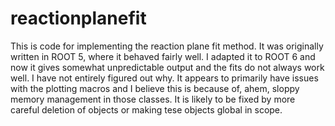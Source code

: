 # reactionplanefit
This is code for implementing the reaction plane fit method.  It was originally written in ROOT 5, where it behaved fairly well.  I adapted it to ROOT 6 and now it gives somewhat unpredictable output and the fits do not always work well.  I have not entirely figured out why.  It appears to primarily have issues with the plotting macros and I believe this is because of, ahem, sloppy memory management in those classes.  It is likely to be fixed by more careful deletion of objects or making tese objects global in scope.
